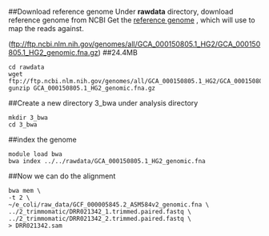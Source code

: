 ##Download reference genome
Under **rawdata** directory, download reference genome from NCBI
Get the [reference genome](https://www.ncbi.nlm.nih.gov/genome/?term=soybean%20cyst%20nematode) , which will use to map the reads against.

(ftp://ftp.ncbi.nlm.nih.gov/genomes/all/GCA_000150805.1_HG2/GCA_000150805.1_HG2_genomic.fna.gz) ##24.4MB
```
cd rawdata
wget ftp://ftp.ncbi.nlm.nih.gov/genomes/all/GCA_000150805.1_HG2/GCA_000150805.1_HG2_genomic.fna.gz
gunzip GCA_000150805.1_HG2_genomic.fna.gz
```
##Create a new directory 3_bwa under analysis directory
```
mkdir 3_bwa
cd 3_bwa
```
##index the genome
```
module load bwa
bwa index ../../rawdata/GCA_000150805.1_HG2_genomic.fna
```
##Now we can do the alignment
```
bwa mem \
-t 2 \
~/e_coli/raw_data/GCF_000005845.2_ASM584v2_genomic.fna \
../2_trimmomatic/DRR021342_1.trimmed.paired.fastq \
../2_trimmomatic/DRR021342_2.trimmed.paired.fastq \
> DRR021342.sam
```

